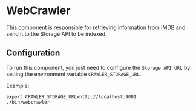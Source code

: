 # WebCrawler
This component is responsible for retrieving information from IMDB and send it to the Storage API to be indexed.

## Configuration

To run this component, you just need to configure the `Storage API URL` by setting the environment variable `CRAWLER_STORAGE_URL`.

Example:

```shell
export CRAWLER_STORAGE_URL=http://localhost:9001
./bin/webcrawler
```